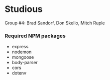 # Studious
Group #4: Brad Sandorf, Don Skello, Mitch Ruple

### Required NPM packages
- express
- nodemon
- mongoose
- body-parser
- cors
- dotenv
